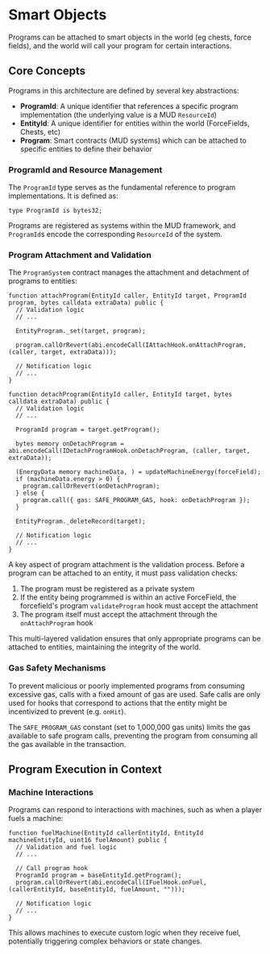 # Smart Objects

Programs can be attached to smart objects in the world (eg chests, force fields), and the world will call your program for certain interactions.

## Core Concepts

Programs in this architecture are defined by several key abstractions:

- **ProgramId**: A unique identifier that references a specific program implementation (the underlying value is a MUD `ResourceId`)
- **EntityId**: A unique identifier for entities within the world (ForceFields, Chests, etc)
- **Program**: Smart contracts (MUD systems) which can be attached to specific entities to define their behavior

### ProgramId and Resource Management

The `ProgramId` type serves as the fundamental reference to program implementations. It is defined as:

```solidity
type ProgramId is bytes32;
```

Programs are registered as systems within the MUD framework, and `ProgramId`s encode the corresponding `ResourceId` of the system.

### Program Attachment and Validation

The `ProgramSystem` contract manages the attachment and detachment of programs to entities:

```solidity
function attachProgram(EntityId caller, EntityId target, ProgramId program, bytes calldata extraData) public {
  // Validation logic
  // ...

  EntityProgram._set(target, program);

  program.callOrRevert(abi.encodeCall(IAttachHook.onAttachProgram, (caller, target, extraData)));

  // Notification logic
  // ...
}

function detachProgram(EntityId caller, EntityId target, bytes calldata extraData) public {
  // Validation logic
  // ...

  ProgramId program = target.getProgram();

  bytes memory onDetachProgram = abi.encodeCall(IDetachProgramHook.onDetachProgram, (caller, target, extraData));

  (EnergyData memory machineData, ) = updateMachineEnergy(forceField);
  if (machineData.energy > 0) {
    program.callOrRevert(onDetachProgram);
  } else {
    program.call({ gas: SAFE_PROGRAM_GAS, hook: onDetachProgram });
  }

  EntityProgram._deleteRecord(target);

  // Notification logic
  // ...
}
```

A key aspect of program attachment is the validation process. Before a program can be attached to an entity, it must pass validation checks:

1. The program must be registered as a private system
2. If the entity being programmed is within an active ForceField, the forcefield's program `validateProgram` hook must accept the attachment
3. The program itself must accept the attachment through the `onAttachProgram` hook

This multi-layered validation ensures that only appropriate programs can be attached to entities, maintaining the integrity of the world.

### Gas Safety Mechanisms

To prevent malicious or poorly implemented programs from consuming excessive gas, calls with a fixed amount of gas are used. Safe calls are only used for hooks that correspond to actions that the entity might be incentivized to prevent (e.g. `onHit`).

The `SAFE_PROGRAM_GAS` constant (set to 1,000,000 gas units) limits the gas available to safe program calls, preventing the program from consuming all the gas available in the transaction.

## Program Execution in Context

### Machine Interactions

Programs can respond to interactions with machines, such as when a player fuels a machine:

```solidity
function fuelMachine(EntityId callerEntityId, EntityId machineEntityId, uint16 fuelAmount) public {
  // Validation and fuel logic
  // ...

  // Call program hook
  ProgramId program = baseEntityId.getProgram();
  program.callOrRevert(abi.encodeCall(IFuelHook.onFuel, (callerEntityId, baseEntityId, fuelAmount, "")));

  // Notification logic
  // ...
}
```

This allows machines to execute custom logic when they receive fuel, potentially triggering complex behaviors or state changes.
